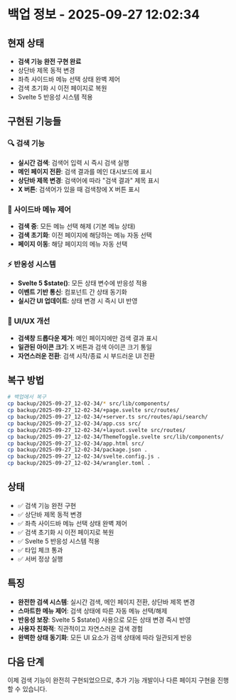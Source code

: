 # 백업 정보 - 2025-09-27 12:02:34

## 현재 상태
- **검색 기능 완전 구현 완료**
- 상단바 제목 동적 변경
- 좌측 사이드바 메뉴 선택 상태 완벽 제어
- 검색 초기화 시 이전 페이지로 복원
- Svelte 5 반응성 시스템 적용

## 구현된 기능들

### 🔍 **검색 기능**
- **실시간 검색**: 검색어 입력 시 즉시 검색 실행
- **메인 페이지 전환**: 검색 결과를 메인 대시보드에 표시
- **상단바 제목 변경**: 검색어에 따라 "검색 결과" 제목 표시
- **X 버튼**: 검색어가 있을 때 검색창에 X 버튼 표시

### 🎯 **사이드바 메뉴 제어**
- **검색 중**: 모든 메뉴 선택 해제 (기본 메뉴 상태)
- **검색 초기화**: 이전 페이지에 해당하는 메뉴 자동 선택
- **페이지 이동**: 해당 페이지의 메뉴 자동 선택

### ⚡ **반응성 시스템**
- **Svelte 5 $state()**: 모든 상태 변수에 반응성 적용
- **이벤트 기반 통신**: 컴포넌트 간 상태 동기화
- **실시간 UI 업데이트**: 상태 변경 시 즉시 UI 반영

### 🎨 **UI/UX 개선**
- **검색창 드롭다운 제거**: 메인 페이지에만 검색 결과 표시
- **일관된 아이콘 크기**: X 버튼과 검색 아이콘 크기 통일
- **자연스러운 전환**: 검색 시작/종료 시 부드러운 UI 전환

## 복구 방법
```bash
# 백업에서 복구
cp backup/2025-09-27_12-02-34/* src/lib/components/
cp backup/2025-09-27_12-02-34/+page.svelte src/routes/
cp backup/2025-09-27_12-02-34/+server.ts src/routes/api/search/
cp backup/2025-09-27_12-02-34/app.css src/
cp backup/2025-09-27_12-02-34/+layout.svelte src/routes/
cp backup/2025-09-27_12-02-34/ThemeToggle.svelte src/lib/components/
cp backup/2025-09-27_12-02-34/app.html src/
cp backup/2025-09-27_12-02-34/package.json .
cp backup/2025-09-27_12-02-34/svelte.config.js .
cp backup/2025-09-27_12-02-34/wrangler.toml .
```

## 상태
- ✅ 검색 기능 완전 구현
- ✅ 상단바 제목 동적 변경
- ✅ 좌측 사이드바 메뉴 선택 상태 완벽 제어
- ✅ 검색 초기화 시 이전 페이지로 복원
- ✅ Svelte 5 반응성 시스템 적용
- ✅ 타입 체크 통과
- ✅ 서버 정상 실행

## 특징
- **완전한 검색 시스템**: 실시간 검색, 메인 페이지 전환, 상단바 제목 변경
- **스마트한 메뉴 제어**: 검색 상태에 따른 자동 메뉴 선택/해제
- **반응성 보장**: Svelte 5 $state() 사용으로 모든 상태 변경 즉시 반영
- **사용자 친화적**: 직관적이고 자연스러운 검색 경험
- **완벽한 상태 동기화**: 모든 UI 요소가 검색 상태에 따라 일관되게 반응

## 다음 단계
이제 검색 기능이 완전히 구현되었으므로, 추가 기능 개발이나 다른 페이지 구현을 진행할 수 있습니다.










